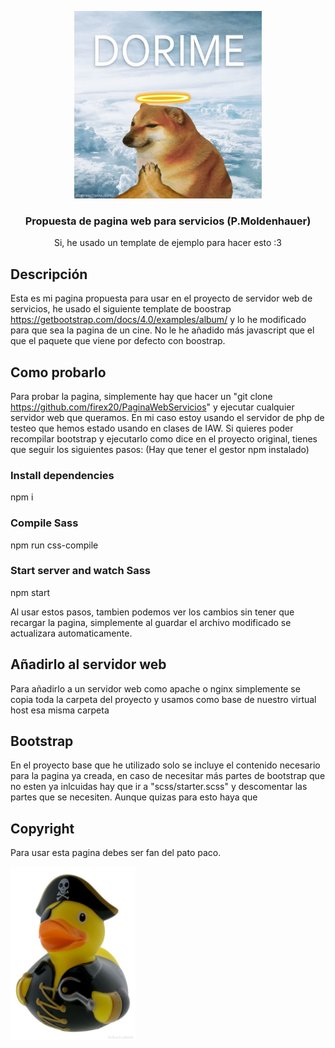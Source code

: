 <p align="center">
  <img src=".github/logo.jpg" width="300" title="Dorime" alt="Dorime">
</p>

<h3 align="center">Propuesta de pagina web para servicios (P.Moldenhauer)</h3>

<p align="center">Si, he usado un template de ejemplo para hacer esto :3</p>

## Descripción

Esta es mi pagina propuesta para usar en el proyecto de servidor web de servicios, he usado el siguiente template de boostrap https://getbootstrap.com/docs/4.0/examples/album/ y lo he modificado para que sea la pagina de un cine. No le he añadido más javascript que el que el paquete que viene por defecto con boostrap.


## Como probarlo

Para probar la pagina, simplemente hay que hacer un "git clone https://github.com/firex20/PaginaWebServicios" y ejecutar cualquier servidor web que queramos. En mi
caso estoy usando el servidor de php de testeo que hemos estado usando en clases de IAW.
Si quieres poder recompilar bootstrap y ejecutarlo como dice en el proyecto original, tienes que seguir los siguientes pasos: (Hay que tener el gestor npm instalado)

### Install dependencies
npm i

### Compile Sass
npm run css-compile

### Start server and watch Sass
npm start

Al usar estos pasos, tambien podemos ver los cambios sin tener que recargar la pagina, simplemente al guardar el archivo modificado se actualizara automaticamente.

## Añadirlo al servidor web

Para añadirlo a un servidor web como apache o nginx simplemente se copia toda la carpeta del proyecto y usamos como base de nuestro virtual host esa misma carpeta

## Bootstrap

En el proyecto base que he utilizado solo se incluye el contenido necesario para la pagina ya creada, en caso de necesitar más partes de bootstrap que no esten ya 
inlcuidas hay que ir a "scss/starter.scss" y descomentar las partes que se necesiten. Aunque quizas para esto haya que 

## Copyright

<p>Para usar esta pagina debes ser fan del pato paco.</p>
<img src=".github/paco.jpeg" width="200" alt="El Paco" title="El Paco te roba el tabaco ;)">
